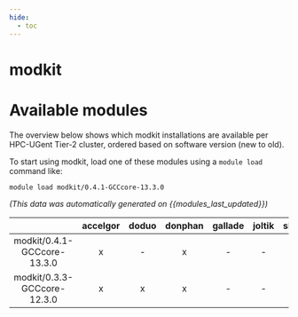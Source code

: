```yaml
---
hide:
  - toc
---
```


modkit
======

# Available modules


The overview below shows which modkit installations are available per HPC-UGent Tier-2 cluster, ordered based on software version (new to old).

To start using modkit, load one of these modules using a `module load` command like:

```shell
module load modkit/0.4.1-GCCcore-13.3.0
```

*(This data was automatically generated on {{modules_last_updated}})*  

| |accelgor|doduo|donphan|gallade|joltik|shinx|skitty|
| :---: | :---: | :---: | :---: | :---: | :---: | :---: | :---: |
|modkit/0.4.1-GCCcore-13.3.0|x|-|x|-|-|x|x|
|modkit/0.3.3-GCCcore-12.3.0|x|x|x|-|-|x|x|
